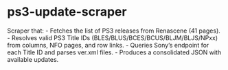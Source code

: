 # ps3-update-scraper
Scraper that: - Fetches the list of PS3 releases from Renascene (41 pages). - Resolves valid PS3 Title IDs (BLES/BLUS/BCES/BCUS/BLJM/BLJS/NPxx) from columns, NFO pages, and row links. - Queries Sony’s endpoint for each Title ID and parses ver.xml files. - Produces a consolidated JSON with available updates.
